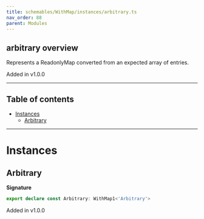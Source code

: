 ```yaml
---
title: schemables/WithMap/instances/arbitrary.ts
nav_order: 88
parent: Modules
---
```


## arbitrary overview

Represents a ReadonlyMap converted from an expected array of entries.

Added in v1.0.0

---

<h2 class="text-delta">Table of contents</h2>

- [Instances](#instances)
  - [Arbitrary](#arbitrary)

---

# Instances

## Arbitrary

**Signature**

```ts
export declare const Arbitrary: WithMap1<'Arbitrary'>
```

Added in v1.0.0
